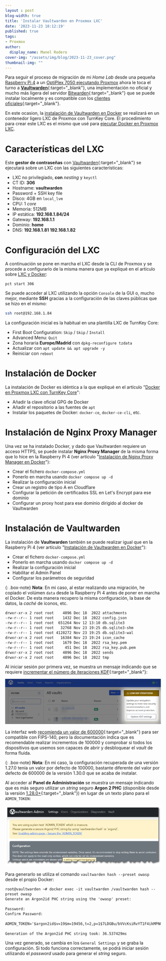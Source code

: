 ```yaml
---
layout : post
blog-width: true
title: 'Instalar Vaultwarden en Proxmox LXC'
date: '2023-11-23 18:12:19'
published: true
tags:
- Proxmox
author:
  display_name: Manel Rodero
cover-img: "/assets/img/blog/2023-11-23_cover.png"
thumbnail-img: ""
---
```


Para seguir el proceso de migración de mi _Home Lab_ desde una pequeña [Raspberry Pi 4](instalar-raspberry-pi-os-64bits) a un [OptiPlex 7050 ejecutando Proxmox](proxmox-ve-802-en-un-dell-optiplex-7050) ahora le toca el turno a [**Vaultwarden**](https://github.com/dani-garcia/vaultwarden){:target="_blank"}, una implementación no oficial y mucho más ligera del servidor [Bitwarden](https://github.com/bitwarden/server){:target="_blank"} que se puede instalar localmente y es compatible con los [clientes oficiales](https://bitwarden.com/download/){:target="_blank"}.

En este ocasion, la [instalación de Vaultwarden en Docker](instalacion-de-vaultwarden-en-docker) se realizará en un contenedor ligero LXC de Proxmox con TurnKey Core. El procedimiento para crear este LXC es el mismo que usé para [ejecutar Docker en Proxmox LXC](docker-en-proxmox-lxc-con-turnkey-core).

# Características del LXC

Este **gestor de contraseñas** con [Vaultwarden](https://github.com/dani-garcia/vaultwarden){:target="_blank"} se ejecutará sobre un LXC con las siguientes características:

* LXC no privilegiado, **con** _nesting_ y `keyctl`
* CT ID: **306**
* Hostname: **vaultwarden**
* Password + SSH key file
* Disco: 4GB en `local_lvm`
* CPU: 1 _core_
* Memoria: 512MB
* IP estática: **192.168.1.84/24**
* Gateway: **192.168.1.1**
* Dominio: **home**
* DNS: **192.168.1.81 192.168.1.82**

# Configuración del LXC

A continuación se pone en marcha el LXC desde la CLI de Proxmox y se procede a configurarlo de la misma manera que ya expliqué en el artículo sobre [LXC y Docker](docker-en-proxmox-lxc-con-turnkey-core):

```
pct start 306
```

Se puede acceder al LXC utilizando la opción `Console` de la GUI o, mucho mejor, mediante **SSH** gracias a la configuración de las claves públicas que se hizo en el mismo:

```Bash
ssh root@192.168.1.84
```

La configuración inicial es la habitual en una plantilla LXC de TurnKey Core:

* First Boot Configuration: `Skip` / `Skip` / `Install`
* Advanced Menu: `Quit`
* Zona horaria **Europe/Madrid** con `dpkg-reconfigure tzdata`
* Actualizar con `apt update && apt upgrade -y`
* Reiniciar con `reboot`

# Instalación de Docker

La instalación de Docker es idéntica a la que expliqué en el artículo "[Docker en Proxmox LXC con TurnKey Core](docker-en-proxmox-lxc-con-turnkey-core)":

* Añadir la clave oficial GPG de Docker
* Añadir el repositorio a las fuentes de `apt`
* Instalar los paquetes de Docker: `docker-ce`, `docker-ce-cli`, etc.

# Instalación de Nginx Proxy Manager

Una vez se ha instalado Docker, y dado que Vaultwarden requiere un acceso HTTPS, se puede instalar **Nginx Proxy Manager** de la misma forma que lo hice en la Raspberry Pi 4 (ver artículo "[Instalación de Nginx Proxy Manager en Docker](instalacion-de-nginx-proxy-manager-en-docker)"):

* Crear el fichero `docker-compose.yml`
* Ponerlo en marcha usando `docker compose up -d`
* Realizar la configuración inicial
* Crear un registro de tipo A en Cloudflare
* Configurar la petición de certificados SSL en Let's Encrypt para ese dominio
* Configurar un proxy host para ese dominio dirigido al docker de Vaultwarden

# Instalación de Vaultwarden

La instalación de **Vaultwarden** también se puede realizar igual que en la Raspberry Pi 4 (ver artículo "[Instalación de Vaultwarden en Docker](instalacion-de-vaultwarden-en-docker)"):

* Crear el fichero `docker-compose.yml`
* Ponerlo en marcha usando `docker compose up -d`
* Realizar la configuración inicial
* Habilitar el Admin Panel
* Configurar los parámetros de seguridad

{: .box-note}
**Nota**: En mi caso, al estar realizando una migración, he copiado el volúmen `data` desde la Raspberry Pi 4 antes de poner en marcha el Docker. De esta manera recupero la misma configuración, la base de datos, la _caché_ de iconos, etc.

```
drwxr-xr-x 2 root root    4096 Dec 18  2022 attachments
-rw-r--r-- 1 root root    1432 Dec 18  2022 config.json
-rw-r--r-- 1 root root  651264 Nov 12 13:10 db.sqlite3
-rw-r--r-- 1 root root   32768 Nov 23 19:25 db.sqlite3-shm
-rw-r--r-- 1 root root 4128272 Nov 23 19:25 db.sqlite3-wal
drwxr-xr-x 2 root root   16384 Nov 23 19:24 icon_cache
-rw-r--r-- 1 root root    1679 Dec 18  2022 rsa_key.pem
-rw-r--r-- 1 root root     451 Dec 18  2022 rsa_key.pub.pem
drwxr-xr-x 2 root root    4096 Dec 18  2022 sends
drwxr-xr-x 2 root root    4096 Dec 18  2022 tmp
```

Al iniciar sesión por primera vez, se muestra un mensaje indicando que se requiere [incrementar el número de iteraciones KDF](https://bitwarden.com/help/what-encryption-is-used/#changing-kdf-iterations){:target="_blank"}:

![KDF Settings][1]

La interfaz web [recomienda un valor de 600000](https://bitwarden.com/help/kdf-algorithms/){:target="_blank"} para ser compatible con FIPS-140, pero la documentación indica que es recomendable realizar incrementos de 100000 y comprobar si todos los dispositivos que usemos son capaces de abrir y desbloquear el _vault_ de forma fluída.

{: .box-note}
**Nota**: En mi caso, la configuración recuperada de una versión 1.27.0 tenía un valor por defecto de 100000, bastante diferente del valor por defecto de 600000 de la versión 1.30.0 que se acaba de instalar.

Al acceder al **Panel de Administración** se muestra un mensaje indicando que es más seguro utilizar un _string_ seguro **Argon 2 PHC** (disponible desde la versión [1.28.0+](https://github.com/dani-garcia/vaultwarden/releases/tag/1.28.0){:target="_blank"}) en lugar de un texto plano para el `ADMIN_TOKEN`:

![Secure Argon2 PHC string][2]

Para generarlo se utiliza el comando `vaultwarden hash --preset owasp` desde el propio Docker:

```
root@vaultwarden ~# docker exec -it vaultwarden /vaultwarden hash --preset owasp
Generate an Argon2id PHC string using the 'owasp' preset:

Password: 
Confirm Password: 

ADMIN_TOKEN='$argon2id$v=19$m=19456,t=2,p=1$7LDGBu/bVVcKsiRvYT1F4ikMPNGrJnR+43GfS/5w4BI$QydzrtxEcvqc4g2v6gXpAQKacRmlYdxFARzT90ScUfI'

Generation of the Argon2id PHC string took: 36.537429ms
```

Una vez generado, se cambia en los `General Settings` y se graba la configuración. Si todo funciona correctamente, se podrá iniciar sesión utilizando el _password_ usado para generar el _string_ seguro.

[1]: /assets/img/blog/2023-11-23_image_1.png "KDF Settings"
[2]: /assets/img/blog/2023-11-23_image_2.png "Secure Argon2 PHC string"
